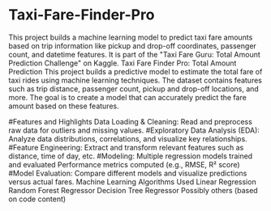 # Taxi-Fare-Finder-Pro
This project builds a machine learning model to predict taxi fare amounts based on trip information like pickup and drop-off coordinates, passenger count, and datetime features. It is part of the "Taxi Fare Guru: Total Amount Prediction Challenge" on Kaggle.
 Taxi Fare Finder Pro: Total Amount Prediction
This project builds a predictive model to estimate the total fare of taxi rides using machine learning techniques. The dataset contains features such as trip distance, passenger count, pickup and drop-off locations, and more. The goal is to create a model that can accurately predict the fare amount based on these features.

#Features and Highlights
Data Loading & Cleaning: Read and preprocess raw data for outliers and missing values.
#Exploratory Data Analysis (EDA): Analyze data distributions, correlations, and visualize key relationships.
#Feature Engineering: Extract and transform relevant features such as distance, time of day, etc.
#Modeling:
Multiple regression models trained and evaluated
Performance metrics computed (e.g., RMSE, R² score)
#Model Evaluation: Compare different models and visualize predictions versus actual fares.
Machine Learning Algorithms Used
Linear Regression
Random Forest Regressor
Decision Tree Regressor
Possibly others (based on code content)
